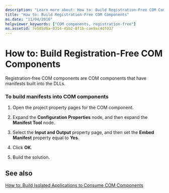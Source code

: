 ```yaml
---
description: "Learn more about: How to: Build Registration-Free COM Components"
title: "How to: Build Registration-Free COM Components"
ms.date: "11/04/2016"
helpviewer_keywords: ["COM components, registration-free"]
ms.assetid: 7e585d6a-0314-45b2-8f1b-cae9ac4df037
---
```

# How to: Build Registration-Free COM Components

Registration-free COM components are COM components that have manifests built into the DLLs.

### To build manifests into COM components

1. Open the project property pages for the COM component.

1. Expand the **Configuration Properties** node, and then expand the **Manifest Tool** node.

1. Select the **Input and Output** property page, and then set the **Embed Manifest** property equal to **Yes**.

1. Click **OK**.

1. Build the solution.

## See also

[How to: Build Isolated Applications to Consume COM Components](how-to-build-isolated-applications-to-consume-com-components.md)
